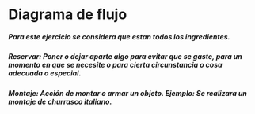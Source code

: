 # Diagrama de flujo

##### Para este ejercicio se considera que estan todos los ingredientes.

##### Reservar: Poner o dejar aparte algo para evitar que se gaste, para un momento en que se necesite o para cierta circunstancia o cosa  adecuada o especial.

##### Montaje: Acción de montar o armar un objeto. Ejemplo: Se realizara un montaje de churrasco italiano.
